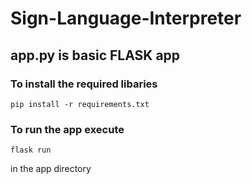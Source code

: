 # Sign-Language-Interpreter
## app.py is basic FLASK app 

### To install the required libaries
```
pip install -r requirements.txt
```

### To run the app execute 
```
flask run
```
in the app directory
